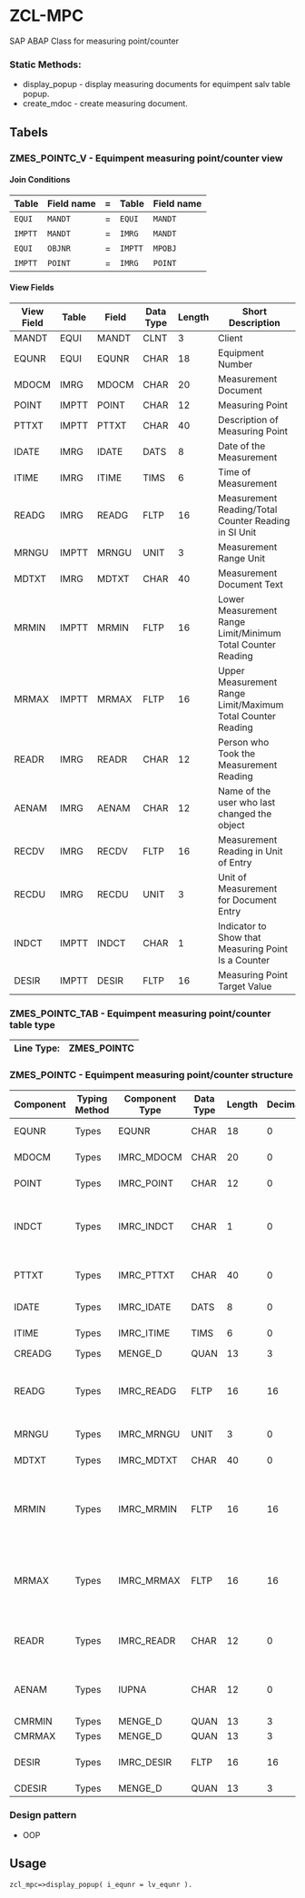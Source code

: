 # ZCL-MPC

SAP ABAP Class for measuring point/counter
### Static Methods:
+  display_popup - display measuring documents for equimpent salv table popup.
+  create_mdoc - create measuring document.

## Tabels
### ZMES_POINTC_V - Equimpent measuring point/counter view
#### Join Conditions

| Table | Field name     | = | Table | Field name     |
| :-------- | :------- | :------ | :-------- | :------- |
| `EQUI` | `MANDT` | = | `EQUI` | `MANDT` |
| `IMPTT` | `MANDT` | = | `IMRG` | `MANDT` |
| `EQUI` | `OBJNR` | = | `IMPTT` | `MPOBJ` |
| `IMPTT` | `POINT` | = | `IMRG` | `POINT` |

#### View Fields
| View Field | Table | Field | Data Type | Length | Short Description |
|------------|-------|------------|-----------|--------|--------------------|
| MANDT      | EQUI  | MANDT      | CLNT      | 3      | Client             |
| EQUNR      | EQUI  | EQUNR      | CHAR      | 18     | Equipment Number   |
| MDOCM      | IMRG  | MDOCM      | CHAR      | 20     | Measurement Document |
| POINT      | IMPTT | POINT      | CHAR      | 12     | Measuring Point    |
| PTTXT      | IMPTT | PTTXT      | CHAR      | 40     | Description of Measuring Point |
| IDATE      | IMRG  | IDATE      | DATS      | 8      | Date of the Measurement |
| ITIME      | IMRG  | ITIME      | TIMS      | 6      | Time of Measurement |
| READG      | IMRG  | READG      | FLTP      | 16     | Measurement Reading/Total Counter Reading in SI Unit |
| MRNGU      | IMPTT | MRNGU      | UNIT      | 3      | Measurement Range Unit |
| MDTXT      | IMRG  | MDTXT      | CHAR      | 40     | Measurement Document Text |
| MRMIN      | IMPTT | MRMIN      | FLTP      | 16     | Lower Measurement Range Limit/Minimum Total Counter Reading |
| MRMAX      | IMPTT | MRMAX      | FLTP      | 16     | Upper Measurement Range Limit/Maximum Total Counter Reading |
| READR      | IMRG  | READR      | CHAR      | 12     | Person who Took the Measurement Reading |
| AENAM      | IMRG  | AENAM      | CHAR      | 12     | Name of the user who last changed the object |
| RECDV      | IMRG  | RECDV      | FLTP      | 16     | Measurement Reading in Unit of Entry |
| RECDU      | IMRG  | RECDU      | UNIT      | 3      | Unit of Measurement for Document Entry |
| INDCT      | IMPTT | INDCT      | CHAR      | 1      | Indicator to Show that Measuring Point Is a Counter |
| DESIR      | IMPTT | DESIR      | FLTP      | 16     | Measuring Point Target Value |

### ZMES_POINTC_TAB - Equimpent measuring point/counter table type
| Line Type: | ZMES_POINTC |
| :-------- | :------- | 

### ZMES_POINTC - Equimpent measuring point/counter structure

| Component | Typing Method| Component Type | Data Type | Length | Decimals | Short Description |
|------------|-------|------------|-----------|--------|----------|--------------------|
| EQUNR      | Types | EQUNR      | CHAR      | 18     | 0        | Equipment Number   |
| MDOCM      | Types | IMRC_MDOCM | CHAR      | 20     | 0        | Measurement Document |
| POINT      | Types | IMRC_POINT | CHAR      | 12     | 0        | Measuring Point    |
| INDCT      | Types | IMRC_INDCT | CHAR      | 1      | 0        | Indicator to Show that Measuring Point Is a Counter |
| PTTXT      | Types | IMRC_PTTXT | CHAR      | 40     | 0        | Description of Measuring Point |
| IDATE      | Types | IMRC_IDATE | DATS      | 8      | 0        | Date of the Measurement |
| ITIME      | Types | IMRC_ITIME | TIMS      | 6      | 0        | Time of Measurement |
| CREADG     | Types | MENGE_D    | QUAN      | 13     | 3        | Quantity           |
| READG      | Types | IMRC_READG | FLTP      | 16     | 16       | Measurement Reading/Total Counter Reading in SI Unit |
| MRNGU      | Types | IMRC_MRNGU | UNIT      | 3      | 0        | Measurement Range Unit |
| MDTXT      | Types | IMRC_MDTXT | CHAR      | 40     | 0        | Measurement Document Text |
| MRMIN      | Types | IMRC_MRMIN | FLTP      | 16     | 16       | Lower Measurement Range Limit/Minimum Total Counter Reading |
| MRMAX      | Types | IMRC_MRMAX | FLTP      | 16     | 16       | Upper Measurement Range Limit/Maximum Total Counter Reading |
| READR      | Types | IMRC_READR | CHAR      | 12     | 0        | Person who Took the Measurement Reading |
| AENAM      | Types | IUPNA      | CHAR      | 12     | 0        | Name of the user who last changed the object |
| CMRMIN     | Types | MENGE_D    | QUAN      | 13     | 3        | Quantity           |
| CMRMAX     | Types | MENGE_D    | QUAN      | 13     | 3        | Quantity           |
| DESIR      | Types | IMRC_DESIR | FLTP      | 16     | 16       | Measuring Point Target Value |
| CDESIR     | Types | MENGE_D    | QUAN      | 13     | 3        | Quantity           |

### Design pattern
+ OOP


    
## Usage
```
zcl_mpc=>display_popup( i_equnr = lv_equnr ).
```
